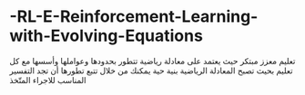 # -RL-E-Reinforcement-Learning-with-Evolving-Equations
تعليم معزز مبتكر حيث يعتمد على معادلة رياضية تتطور بحدودها وعواملها وأسسها مع كل تعليم بحيث تصبح المعادلة الرياضية بنية حية يمكنك من خلال تتبع تطورها أن تجد التفسير المناسب للاجراء المتّخذ
